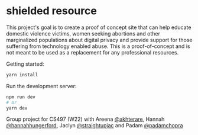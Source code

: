 # shielded resource
This project's goal is to create a proof of concept site that can help educate domestic violence victims, women seeking abortions and other marginalized populations about digital privacy and provide support for those suffering from technology enabled abuse. This is a proof-of-concept and is not meant to be used as a replacement for any professional resources. 

Getting started:
```bash
yarn install
```
Run the development server:

```bash
npm run dev
# or
yarn dev
```

Group project for CS497 (W22)
with Areena [@akhterare](https://github.com/akhterare), Hannah [@hannahhungerford](https://github.com/hannahhungerford), Jaclyn [@straightupjac](https://github.com/straightupjac) and Padam [@padamchopra](https://github.com/padamchopra)
